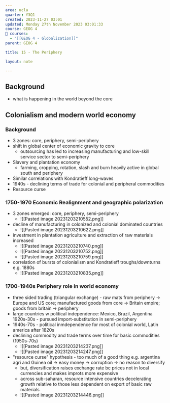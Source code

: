 ```yaml
---
area: ucla
quarter: Y3Q1
created: 2023-11-27 03:01
updated: Monday 27th November 2023 03:01:33
course: GEOG 4
📕 courses:
  - "[[GEOG 4 - Globalization]]"
parent: GEOG 4

title: 15 - The Periphery

layout: note

---
```

## Background
- what is happening in the world beyond the core

## Colonialism and modern world economy
### Background
- 3 zones: core, periphery, semi-periphery
- shift in global center of economic gravity to core
	- outsourcing has led to increasing manufacturing and low-skill service sector to semi-periphery
- Slavery and plantation economy
	- farming, cropping, rotation, slash and burn heavily active in global south and periphery
- Similar correlations with Kondratieff long-waves
- 1940s - declining terms of trade for colonial and peripheral commodities
- Resource curse
### 1750-1970 Economic Realignment and geographic polarization
- 3 zones emerged: core, periphery, semi-periphery
	- ![[Pasted image 20231203210552.png]]
- decline of manufacturing in colonized and colonial dominated countries
	- ![[Pasted image 20231203210622.png]]
- investment in plantation agriculture and extraction of raw materials increased
	- ![[Pasted image 20231203210740.png]]
	- ![[Pasted image 20231203210752.png]]
	- ![[Pasted image 20231203210759.png]]
- correlation of bursts of colonialism and Kondratieff troughs/downturns e.g. 1880s
	- ![[Pasted image 20231203210835.png]]
### 1700-1940s Periphery role in world economy
- three sided trading (triangular exchange) - raw mats from periphery -> Europe and US core; manufactured goods from core -> Britain empire; goods from britain -> periphery
- large countries w political independence: Mexico, Brazil, Argentina 1920s-30s - pursued import-substitution in semi-periphery
- 1940s-70s - political inmdependence for most of colonial world, Latin america after 1820s
- declining commodity and trade terms over time for basic commodities (1950s-70s)
	- ![[Pasted image 20231203214237.png]]
	- ![[Pasted image 20231203214247.png]]
- "resource curse" hypothesis - too much of a good thing e.g. argentina agri and Guinea oil -> easy money -> corruption -> no reason to diversify
	- but, diversification raises exchange rate bc prices not in local currencies and makes improts more expensive
	- across sub-saharan, resource intensive countries decelerating growth relative to those less dependent on export of basic raw materials
	- ![[Pasted image 20231203214446.png]]